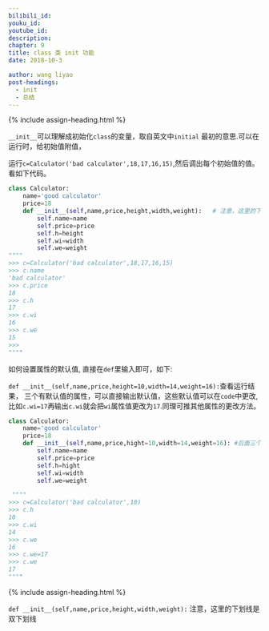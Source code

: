 ```yaml
---
bilibili_id: 
youku_id: 
youtube_id: 
description: 
chapter: 9
title: class 类 init 功能
date: 2018-10-3

author: wang liyao
post-headings:
  - init
  - 总结
---
```



{% include assign-heading.html %}

`__init__`可以理解成初始化`class`的变量，取自英文中`initial` 最初的意思.可以在运行时，给初始值附值，

运行`c=Calculator('bad calculator',18,17,16,15)`,然后调出每个初始值的值。看如下代码。

```python
class Calculator:
    name='good calculator'
    price=18
    def __init__(self,name,price,height,width,weight):   # 注意，这里的下划线是双下划线
        self.name=name
        self.price=price
        self.h=height
        self.wi=width
        self.we=weight
""""
>>> c=Calculator('bad calculator',18,17,16,15)
>>> c.name
'bad calculator'
>>> c.price
18
>>> c.h
17
>>> c.wi
16
>>> c.we
15
>>>
""""

```

如何设置属性的默认值, 直接在`def`里输入即可，如下:

`def __init__(self,name,price,height=10,width=14,weight=16):`查看运行结果，
三个有默认值的属性，可以直接输出默认值，这些默认值可以在`code`中更改,
比如`c.wi=17`再输出`c.wi`就会把`wi`属性值更改为`17`.同理可推其他属性的更改方法。

```python
class Calculator:
    name='good calculator'
    price=18
    def __init__(self,name,price,hight=10,width=14,weight=16): #后面三个属性设置默认值,查看运行
        self.name=name
        self.price=price
        self.h=hight
        self.wi=width
        self.we=weight

 """"
>>> c=Calculator('bad calculator',18)
>>> c.h
10
>>> c.wi
14
>>> c.we
16
>>> c.we=17
>>> c.we
17
""""
```


{% include assign-heading.html %}

`def __init__(self,name,price,height,width,weight):`  注意，这里的下划线是双下划线